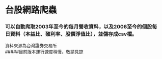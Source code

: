 # 台股網路爬蟲
### 可以自動爬取2003年至今的每月營收資料，以及2006至今的個股每日資料（本益比、殖利率、股價淨值比），並儲存成csv檔。
資料來源為台灣證券交易所
<br>
#####目前版本運行速度稍慢，敬請見諒
